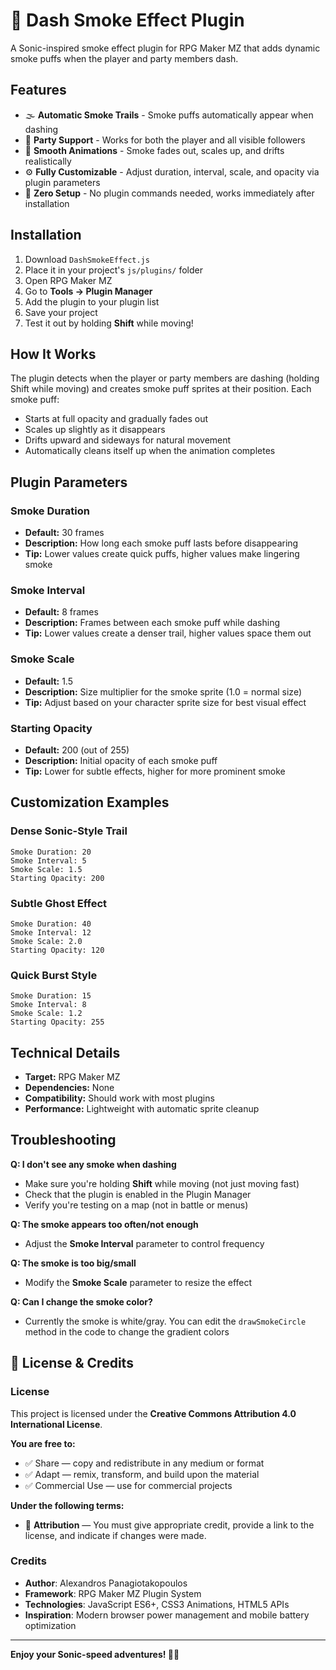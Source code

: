 # 💨 Dash Smoke Effect Plugin

A Sonic-inspired smoke effect plugin for RPG Maker MZ that adds dynamic smoke puffs when the player and party members dash.

## Features

- 🌫️ **Automatic Smoke Trails** - Smoke puffs automatically appear when dashing
- 👥 **Party Support** - Works for both the player and all visible followers
- 🎨 **Smooth Animations** - Smoke fades out, scales up, and drifts realistically
- ⚙️ **Fully Customizable** - Adjust duration, interval, scale, and opacity via plugin parameters
- 🎯 **Zero Setup** - No plugin commands needed, works immediately after installation

## Installation

1. Download `DashSmokeEffect.js`
2. Place it in your project's `js/plugins/` folder
3. Open RPG Maker MZ
4. Go to **Tools → Plugin Manager**
5. Add the plugin to your plugin list
6. Save your project
7. Test it out by holding **Shift** while moving!

## How It Works

The plugin detects when the player or party members are dashing (holding Shift while moving) and creates smoke puff sprites at their position. Each smoke puff:

- Starts at full opacity and gradually fades out
- Scales up slightly as it disappears
- Drifts upward and sideways for natural movement
- Automatically cleans itself up when the animation completes

## Plugin Parameters

### Smoke Duration
- **Default:** 30 frames
- **Description:** How long each smoke puff lasts before disappearing
- **Tip:** Lower values create quick puffs, higher values make lingering smoke

### Smoke Interval
- **Default:** 8 frames
- **Description:** Frames between each smoke puff while dashing
- **Tip:** Lower values create a denser trail, higher values space them out

### Smoke Scale
- **Default:** 1.5
- **Description:** Size multiplier for the smoke sprite (1.0 = normal size)
- **Tip:** Adjust based on your character sprite size for best visual effect

### Starting Opacity
- **Default:** 200 (out of 255)
- **Description:** Initial opacity of each smoke puff
- **Tip:** Lower for subtle effects, higher for more prominent smoke

## Customization Examples

### Dense Sonic-Style Trail
```
Smoke Duration: 20
Smoke Interval: 5
Smoke Scale: 1.5
Starting Opacity: 200
```

### Subtle Ghost Effect
```
Smoke Duration: 40
Smoke Interval: 12
Smoke Scale: 2.0
Starting Opacity: 120
```

### Quick Burst Style
```
Smoke Duration: 15
Smoke Interval: 8
Smoke Scale: 1.2
Starting Opacity: 255
```

## Technical Details

- **Target:** RPG Maker MZ
- **Dependencies:** None
- **Compatibility:** Should work with most plugins
- **Performance:** Lightweight with automatic sprite cleanup

## Troubleshooting

**Q: I don't see any smoke when dashing**
- Make sure you're holding **Shift** while moving (not just moving fast)
- Check that the plugin is enabled in the Plugin Manager
- Verify you're testing on a map (not in battle or menus)

**Q: The smoke appears too often/not enough**
- Adjust the **Smoke Interval** parameter to control frequency

**Q: The smoke is too big/small**
- Modify the **Smoke Scale** parameter to resize the effect

**Q: Can I change the smoke color?**
- Currently the smoke is white/gray. You can edit the `drawSmokeCircle` method in the code to change the gradient colors


## 📝 License & Credits

### License
This project is licensed under the **Creative Commons Attribution 4.0 International License**.

**You are free to:**
- ✅ Share — copy and redistribute in any medium or format
- ✅ Adapt — remix, transform, and build upon the material  
- ✅ Commercial Use — use for commercial projects

**Under the following terms:**
- 📝 **Attribution** — You must give appropriate credit, provide a link to the license, and indicate if changes were made.

### Credits
- **Author**: Alexandros Panagiotakopoulos
- **Framework**: RPG Maker MZ Plugin System
- **Technologies**: JavaScript ES6+, CSS3 Animations, HTML5 APIs
- **Inspiration**: Modern browser power management and mobile battery optimization



---

**Enjoy your Sonic-speed adventures! 🦔💨**

